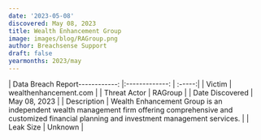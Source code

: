 ```yaml
---
date: '2023-05-08'
discovered: May 08, 2023
title: Wealth Enhancement Group
image: images/blog/RAGroup.png
author: Breachsense Support
draft: false
yearmonths: 2023/may
---
```


| Data Breach Report------------:     |:-------------:    | :-----:|
| Victim      | wealthenhancement.com      | 
| Threat Actor      | RAGroup      | 
| Date Discovered      | May 08, 2023      | 
| Description      | Wealth Enhancement Group is an independent wealth management firm offering comprehensive and customized financial planning and investment management services.      | 
| Leak Size      | Unknown      | 

